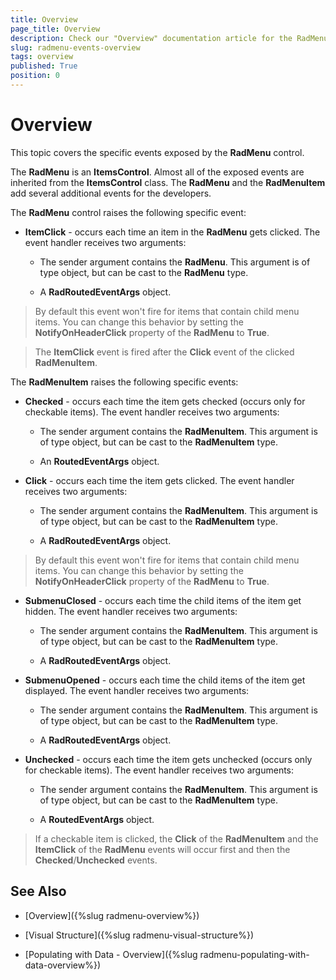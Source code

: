 ```yaml
---
title: Overview
page_title: Overview
description: Check our "Overview" documentation article for the RadMenu WPF control.
slug: radmenu-events-overview
tags: overview
published: True
position: 0
---
```


# Overview

This topic covers the specific events exposed by the __RadMenu__ control.
        

The __RadMenu__ is an __ItemsControl__. Almost all of the exposed events are inherited from the __ItemsControl__ class. The __RadMenu__ and the __RadMenuItem__ add several additional events for the developers.        

The __RadMenu__ control raises the following specific event:        

* __ItemClick__ - occurs each time an item in the __RadMenu__ gets clicked. The event handler receives two arguments:            

	* The sender argument contains the __RadMenu__. This argument is of type object, but can be cast to the __RadMenu__ type.              

	* A __RadRoutedEventArgs__ object.              

>By default this event won't fire for items that contain child menu items. You can change this behavior by setting the __NotifyOnHeaderClick__ property of the __RadMenu__ to __True__.          

>The __ItemClick__ event is fired after the __Click__ event of the clicked __RadMenuItem__.          

The __RadMenuItem__ raises the following specific events:        

* __Checked__ - occurs each time the item gets checked (occurs only for checkable items). The event handler receives two arguments:            

	* The sender argument contains the __RadMenuItem__. This argument is of type object, but can be cast to the __RadMenuItem__ type.              

	* An __RoutedEventArgs__ object.              

* __Click__ - occurs each time the item gets clicked. The event handler receives two arguments:            

	* The sender argument contains the __RadMenuItem__. This argument is of type object, but can be cast to the __RadMenuItem__ type.

	* A __RadRoutedEventArgs__ object.

>By default this event won't fire for items that contain child menu items. You can change this behavior by setting the __NotifyOnHeaderClick__ property of the __RadMenu__ to __True__.

* __SubmenuClosed__ - occurs each time the child items of the item get hidden. The event handler receives two arguments:

	* The sender argument contains the __RadMenuItem__. This argument is of type object, but can be cast to the __RadMenuItem__ type.

	* A __RadRoutedEventArgs__ object.

* __SubmenuOpened__ - occurs each time the child items of the item get displayed. The event handler receives two arguments:

	* The sender argument contains the __RadMenuItem__. This argument is of type object, but can be cast to the __RadMenuItem__ type.

	* A __RadRoutedEventArgs__ object.

* __Unchecked__ - occurs each time the item gets unchecked (occurs only for checkable items). The event handler receives two arguments:

	* The sender argument contains the __RadMenuItem__. This argument is of type object, but can be cast to the __RadMenuItem__ type.

	* A __RoutedEventArgs__ object.

>If a checkable item is clicked, the __Click__ of the __RadMenuItem__ and the __ItemClick__ of the __RadMenu__ events will occur first and then the __Checked__/__Unchecked__ events.

## See Also

 * [Overview]({%slug radmenu-overview%})

 * [Visual Structure]({%slug radmenu-visual-structure%})

 * [Populating with Data - Overview]({%slug radmenu-populating-with-data-overview%})
